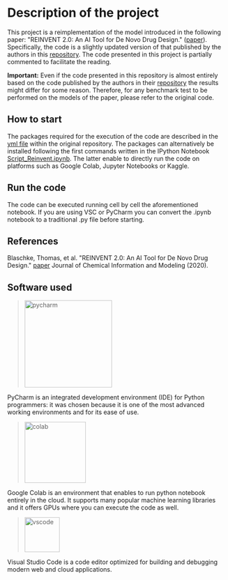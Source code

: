 # Description of the project

This project is a reimplementation of the model introduced in the following paper: "REINVENT 2.0: An AI Tool for De Novo Drug Design." ([paper](https://pubs.acs.org/doi/full/10.1021/acs.jcim.0c00915)). Specifically, the code is a slightly updated version of that published by the authors in this [repository](https://github.com/MolecularAI/Reinvent/tree/master/data). The code presented in this project is partially commented to facilitate the reading.

**Important:** Even if the code presented in this repository is almost entirely based on the code published by the
authors in their [repository](https://github.com/MolecularAI/Reinvent/tree/master/data) the results might differ for some
reason. Therefore, for any benchmark test to be performed on the models of the paper, please refer to the original code.

## How to start

The packages required for the execution of the code are described in the [yml file](https://github.com/MolecularAI/Reinvent/blob/master/reinvent_shared.yml) within the original repository. The packages can alternatively be installed following the first commands written in the IPython Notebook [Script_Reinvent.ipynb](https://github.com/EdoardoGruppi/Drug_Design_Models/blob/main/Reinvent-master/Script_Reinvent.ipynb). The latter enable to directly run the code on platforms such as Google Colab, Jupyter Notebooks or Kaggle.

## Run the code

The code can be executed running cell by cell the aforementioned notebook. If you are using VSC or PyCharm you can convert the .ipynb notebook to a traditional .py file before starting.

## References

Blaschke, Thomas, et al. "REINVENT 2.0: An AI Tool for De Novo Drug Design." [paper](https://pubs.acs.org/doi/full/10.1021/acs.jcim.0c00915) Journal of Chemical Information and Modeling (2020).

## Software used

> <img src="https://financesonline.com/uploads/2019/08/PyCharm_Logo1.png" width="200" alt="pycharm">

PyCharm is an integrated development environment (IDE) for Python programmers: it was chosen because it is one of the
most advanced working environments and for its ease of use.

> <img src="https://cdn-images-1.medium.com/max/1200/1*Lad06lrjlU9UZgSTHUoyfA.png" width="140" alt="colab">

Google Colab is an environment that enables to run python notebook entirely in the cloud. It supports many popular
machine learning libraries and it offers GPUs where you can execute the code as well.

> <img src="https://user-images.githubusercontent.com/674621/71187801-14e60a80-2280-11ea-94c9-e56576f76baf.png" width="80" alt="vscode">

Visual Studio Code is a code editor optimized for building and debugging modern web and cloud applications.
